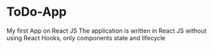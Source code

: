 # ToDo-App
My first App on React JS
The application is written in React JS without using React Hooks, only components state and lifecycle
